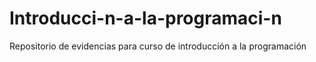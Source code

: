 # Introducci-n-a-la-programaci-n
Repositorio de evidencias para curso de introducción a la programación
